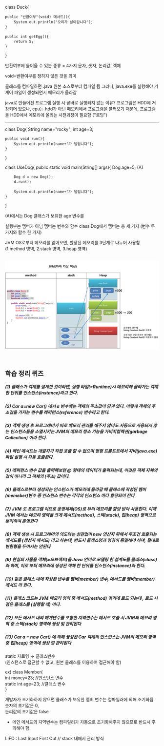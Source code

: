 class Duck{

    public "반환여부"(void) 메서드(){
        System.out.println("오리가 날아갑니다");
    }

    public int getEgg(){
        return 5;
    }
}

반환여부에 들어올 수 있는 종류 = 4가지
문자, 숫자, 논리값, 객체

void=반환여부를 정하지 않은 것을 의미

클래스를 컴파일하면 .java 원본 소스로부터 컴파일 됨
그러나, java.exe를 실행해야 기계어 파일이 생성되면서 메모리가 올라감

java로 만들어진 프로그램 실행 시 곧바로 실행되지 않는 이유?
프로그램은 HDD에 저장되어 있으나, cpu는 hdd가 아닌 메모리에서 프로그램을 불러오기 때문에, 프로그램을 HDD에서 메모리에 올리는 사전과정이 필요함 ("로딩")

-------------------------------------------------------------------
class Dog{
	String name="rocky";
	int age=3;
	
	public void run(){
		System.out.println(name+"가 달립니다");
	}
}

class UseDog{
	public static void main(String[] args){
		Dog.age=5; (A)
		
		Dog d = new Dog();
		d.run();
		
		System.out.println(name+"가 달립니다");
	}
}

(A)에서는 Dog 클래스가 보유한 age 변수를 


실행부는 멤버가 아님
멤버는 변수와 함수
class Dog에서 멤버는 총 세 가지 (변수 두 가지와 함수 한 가지)

JVM OS로부터 메모리를 얻어오면, 할당된 메모리를 3단계로 나누어 사용함 \
(1.method 영역, 2.stack 영역, 3.heap 영역)

\
![](2025-05-08-13-47-02.png)

<br>

## 학습 정리 퀴즈
##### (1) 클래스가 객체를 설계한 것이라면, 실행 타임(=Runtime)시 메모리에 올라가는 객체 한 단위를 인스턴스(instance)라고 한다.
##### (2) Car a=new Car() 에서 a 변수에는 객체의 주소값이 담겨 있다. 이렇게 객체의 주소값을 가지는 변수를  레퍼런스(reference) 변수라고 한다.
##### (3) 객체 생성 후 프로그래머가 따로 메모리 관리를 해주지 않아도 자동으로 사용되지 않는 인스턴스들을 소멸시키는 JVM의 메모리 청소 기능을 가비지컬렉션(garbage Collection) 이라 한다.
##### (4) 메인 메서드는 개발자가 직접 호출 할 수 없으며 명령 프롬프트에서 자바(java.exe) 파일 실행 시 자동 호출된다.
##### (5) 레퍼런스 변수 값을 출력해보면 @ 형태의 데이터가 출력되는데, 이것은 객체 자체의 값이 아니라 그 객체의 (주소) 값이다.
##### (6) 클래스로부터 생성되는 인스턴스가 메모리에 올라갈 때 클래스에 작성된 멤버(memeber)변수 중 인스턴스 변수는 각각의 인스턴스 마다 할당되어 진다
##### (7) JVM 도 프로그램 이므로 운영체제(OS)로 부터 메모리를 할당 받아 사용한다. 이때 JVM 에서는 메모리 영역을 크게 메서드(method), 스택(stack), 힙(heap) 영역으로 분리하여 운영한다
##### (8) 객체 생성 시 프로그래머의 의도와는 상관없이 new 연산자 뒤에서 무조건 호출되는 메서드를 (생성자 메서드) 라고 하는데, 반드시 클래스명과 명칭이 동일해야 하며, 절대로 반환형을 두어서는 안된다
##### (9) 현실의 사물을 객체(=오브젝트)을 Java 언어로 모델링 한 설계도를 클래스(class)라 하며, 이로 부터 메모리에 생성된 객체 한 단위를 인스턴스(instance)라 한다.
##### (10) 같은 클래스 내에 작성된 변수를 멤버(member) 변수, 메서드를 멤버(member) 메서드 라 한다.
##### (11) 클래스 코드는 JVM 메모리 영역 중 메서드(method) 영역에 로드 되는데 , 로드 시점은 클래스를 (실행할 때) 이다.
##### (12) 모든 메서드 내의 매개변수를 포함한 지역변수는 메서드 호출 시 JVM의 메모리 영역 중 스택(stack) 영역에 생성 및 관리된다
##### (13) Car a = new Car() 에 의해 생성된 Car 객체의 인스턴스는 JVM의 메모리 영역 중 힙(heap) 영역에 생성 및 관리된다

static 자료형 → 클래스변수 \
(인스턴스로 접근할 수 없고, 원본 클래스를 이용하여 접근해야 함)

ex) class Member{ \
    int money=23; //인스턴스 변수 \
    static int age=23; //클래스 변수 \
}

개발자가 초기화하지 않으면 클래스가 보유한 멤버 변수는 컴파일러에 의해 초기화됨 \
숫자의 초기값은 0, \
논리값의 초기값은 false 

* 메인 메서드의 지역변수는 컴파일러가 자동으로 초기화해주지 않으므로 반드시 주의해야 함

LIFO : Last Input First Out // stack 내에서 관리 방식
